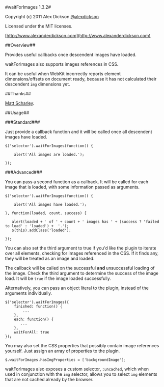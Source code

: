 #waitForImages 1.3.2#

Copyright (c) 2011 Alex Dickson [@alexdickson](http://twitter.com/alexdickson)

Licensed under the MIT licenses.

[http://www.alexanderdickson.com](http://www.alexanderdickson.com)

##Overview##

Provides useful callbacks once descendent images have loaded.

waitForImages also supports images references in CSS.

It can be useful when WebKit incorrectly reports element dimensions/offsets on document ready, because it has not calculated their descendent `img` dimensions yet.

##Thanks##

[Matt Scharley](https://github.com/mscharley).

##Usage##

###Standard###

Just provide a callback function and it will be called once all descendent images have loaded.

    $('selector').waitForImages(function() {
   
        alert('All images are loaded.');

    });

###Advanced###

You can pass a second function as a callback. It will be called for each image that is loaded, with some information passed as arguments.

    $('selector').waitForImages(function() {

        alert('All images have loaded.');

    }, function(loaded, count, success) {

       alert(loaded + ' of ' + count + ' images has ' + (success ? 'failed to load' : 'loaded') +  '.');
       $(this).addClass('loaded');

    });


You can also set the third argument to true if you'd like the plugin to iterate over all elements, checking for images referenced in the CSS. If it finds any, they will be treated as an image and loaded.

The callback will be called on the successful **and** unsuccessful loading of the image. Check the third argument to determine the success of the image load. It will be `true` if the image loaded successfully.

Alternatively, you can pass an object literal to the plugin, instead of the arguments individually.

    $('selector').waitForImages({
        finished: function() {
            ...
        },
        each: function() {
           ...
        },
        waitForAll: true
    });

You may also set the CSS properties that possibly contain image references yourself. Just assign an array of properties to the plugin.

    $.waitForImages.hasImgProperties = ['backgroundImage'];

waitForImages also exposes a custom selector, `:uncached`, which when used in conjunction with the `img` selector, allows you to select `img` elements that are not cached already by the browser.